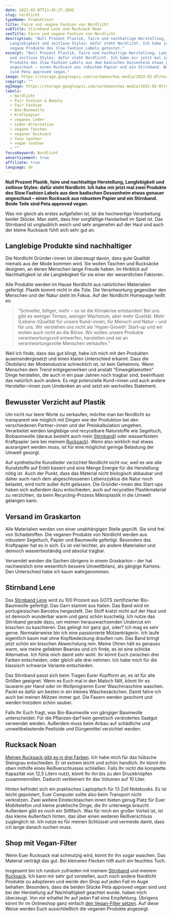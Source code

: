 ```yaml
---
date: 2022-02-07T11:45:27.289Z
slug: nordlicht
typeName: Produkttest
title: Faire und vegane Fashion von Nordlicht
subTitle: Stirnband Lene und Rucksack Noan
seoTitle: Faire und vegane Fashion von Nordlicht
description: "Null Prozent Plastik, faire und nachhaltige Herstellung,
  Langlebigkeit und zeitlose Styles: dafür steht Nordlicht. Ich habe jetzt zwei
  vegane Produkte des Slow Fashion Labels getestet."
excerpt: "Null Prozent Plastik, faire und nachhaltige Herstellung, Langlebigkeit
  und zeitlose Styles: dafür steht Nordlicht. Ich habe mir jetzt mal zwei
  Produkte des Slow Fashion Labels aus dem badischen Dossenheim etwas genauer
  angeschaut – einen Rucksack aus robustem Papier und ein Stirnband. Beide Teile
  sind Peta approved vegan."
image: https://storage.googleapis.com/cardamonchai-media/2022-02-07/nordlicht-jpg-imagine-080808_6b6c6b_1024_768/640.webp
copyrigt: ""
ogImage: https://storage.googleapis.com/cardamonchai-media/2022-02-07/nordlicht-fb-png-imagine-080808_5d5f5d_1200_628/640.webp
labels:
  - Nordlicht
  - Fair Fashion & Beauty
  - Fair Fashion
  - Bio-Baumwolle
  - Kraftpapier
  - veganes Leder
  - Leder-Alternative
  - vegane Taschen
  - veganer Rucksack
  - faux leather
  - vegan leather
  - ""
focusKeyword: Nordlicht
advertisement: true
affiliate: true
language: de
---
```

**Null Prozent Plastik, faire und nachhaltige Herstellung, Langlebigkeit und zeitlose Styles: dafür steht Nordlicht. Ich habe mir jetzt mal zwei Produkte des Slow Fashion Labels aus dem badischen Dossenheim etwas genauer angeschaut – einen Rucksack aus robustem Papier und ein Stirnband. Beide Teile sind Peta approved vegan.**

Was mir gleich als erstes aufgefallen ist, ist die hochwertige Verarbeitung beider Stücke. Man sieht, dass hier sorgfältige Handarbeit im Spiel ist. Das Stirnband ist unglaublich weich und sehr angenehm auf der Haut und auch der kleine Rucksack fühlt sich sehr gut an.

## Langlebige Produkte sind nachhaltiger

Die Nordlicht Gründer⋆innen ist überzeugt davon, dass gute Qualität niemals aus der Mode kommen wird. Sie wollen Taschen und Rucksäcke designen, an denen Menschen lange Freude haben. Im Hinblick auf Nachhaltigkeit ist die Langlebigkeit für sie einer der wesentlichen Faktoren.

Alle Produkte werden im Hause Nordlicht aus natürlichen Materialien gefertigt. Plastik kommt nicht in die Tüte. Die Verantwortung gegenüber den Menschen und der Natur steht im Fokus. Auf der Nordlicht Homepage heißt es:

> "Schneller, billiger, mehr – so ist die Klimakrise entstanden! Bei uns gibt es weniger Tempo, weniger Wachstum, aber mehr Qualität. Mehr (Lebens-)Qualität für unsere Kund⋆innen, für Mensch und Natur – und für uns. Wir verstehen uns nicht als 'Hyper-Growth' Start-up und wir wollen auch nicht an die Börse. Wir wollen unsere Produkte verantwortungsvoll entwerfen, herstellen und sie an verantwortungsvolle Menschen verkaufen."

Weil ich finde, dass das gut klingt, habe ich mich mit den Produkten auseinandergesetzt und einen klaren Unterschied erkannt. Dass die Ökobilanz der Modeindustrie schrecklich ist, ist kein Geheimnis. Wenn Menschen dem Trend entgegenwirken und anstatt "Einwegklamotten" Dinge herstellen, die auch in ein paar Jahren noch tragbar sind, beeinflusst das natürlich auch andere. Es regt potenzielle Kund⋆innen und auch andere Hersteller⋆innen zum Umdenken an und setzt ein wertvolles Statement.

## Bewusster Verzicht auf Plastik

Um nicht nur leere Worte zu verkaufen, möchte man bei Nordlicht so transparent wie möglich mit Dingen wie der Produktion bei den verschiedenen Partner⋆innen und der Preiskalkulation umgehen. Verarbeitet werden langlebige und recycelbare Naturstoffe wie Segeltuch, Biobaumwolle (daraus besteht auch mein [Stirnband](https://tidd.ly/3Gvs72b)) oder wasserfestem Kraftpapier (wie bei meinem [Rucksack](https://tidd.ly/35UP3LT)). Wenn also wirklich mal etwas ausrangiert werden muss, ist für eine möglichst geringe Belastung der Umwelt gesorgt.

Auf synthetische Kunstleder verzichtet Nordlicht nicht nur, weil es wie alle Kunststoffe auf Erdöl basiert und eine Menge Energie für die Herstellung nötig ist. Auch der Punkt, dass das Material nicht biologisch abbaubar und daher auch nach dem abgeschlossenen Lebenszyklus die Natur noch belastet, wird nicht außer Acht gelassen. Die Gründer⋆innen des Start-ups haben sich außerdem dazu entschieden, auch auf recyceltes Plastikmaterial zu verzichten, da beim Recycling-Prozess Mikroplastik in die Umwelt gelangen kann.

## Versand im Graskarton

Alle Materialien werden von einer unabhängigen Stelle geprüft. Sie sind frei von Schadstoffen. Die veganen Produkte von Nordlicht werden aus robustem Segeltuch, Papier und Baumwolle gefertigt. Besonders das Kraftpapier hat es in sich. Es ist viel leichter, als andere Materialien und dennoch wasserbeständig und absolut tragbar.

Versendet werden die Sachen übrigens in einem Graskarton – der hat nachweislich eine wesentlich bessere Umweltbilanz, als gängige Kartons. Den Unterschied habe ich kaum wahrgenommen.

## Stirnband Lene

Das [Stirnband Lene](https://tidd.ly/3Gvs72b) wird zu 100 Prozent aus GOTS zertifizierter Bio-Baumwolle gefertigt. Das Garn stammt aus Italien. Das Band wird im portugiesischen Barcelos hergestellt. Der Stoff kratzt nicht auf der Haut und ist dennoch wunderbar warm und ganz schön kuschelig. Ich nutze das Stirnband gerade dazu, um meinen herauswachsenden Undercut ein bisschen zu kaschieren. Das gelingt mir ganz gut, oder? Ich mag es sehr gerne. Normalerweise bin ich eine passionierte Mützenträgerin. Ich laufe eigentlich kaum mal ohne Kopfbedeckung draußen rum. Das Band bringt jetzt schön ein bisschen Abwechslung rein. Meine Ohren hält es genauso warm, wie meine geliebten Beanies und ich finde, es ist eine schicke Alternative. Ich fühle mich damit sehr wohl. Ihr könnt Euch zwischen drei Farben entscheiden, oder gleich alle drei nehmen. Ich habe mich für die klassisch schwarze Variante entschieden.

Das Stirnband passt sich beim Tragen Eurer Kopfform an, es ist für alle Größen geeignet. Wenn es Euch mal in den Matsch fällt, könnt Ihr es lauwarm per Hand oder im Wollprogramm Eurer Waschmaschine waschen. Packt es dafür am besten in ein kleines Wäschesäckchen. Damit fahre ich auch bei meinen Mützen immer gut. Die Fasern werden geschont und werden trotzdem schön sauber.

Falls Ihr Euch fragt, was Bio-Baumwolle von gängiger Baumwolle unterscheidet: Für die Pflanzen darf kein genetisch verändertes Saatgut verwendet werden. Außerdem muss beim Anbau auf schädliche und umweltbelastende Pestizide und Düngemittel verzichtet werden.

## Rucksack Noan

[Meinen Rucksack gibt es in drei Farben](https://tidd.ly/35UP3LT). Ich habe mich für das hübsche Steingrau entschieden. Er ist extrem leicht und schön handlich. Ihr könnt ihn oben mithilfe eines Reißverschlusses schließen. Falls Ihr nicht die komplette Kapazität von 12,5 Litern nutzt, könnt Ihr ihn bis zu den Druckknöpfen zusammenrollen. Dadurch verkleinert Ihr das Volumen auf 10 Liter.

Hinten befindet sich ein praktisches Laptopfach für 13 Zoll Notebooks. Es ist leicht gepolstert, Euer Computer sollte also beim Transport nicht verkratzen. Zwei weitere Einstecktaschen innen bieten genug Platz für Euer Mobiltelefon und kleine praktische Dinge, die Ihr unterwegs braucht. Außerdem gibt es noch ein Stiftfach. Was für mich ein großer Vorteil ist, ist das kleine Außenfach hinten, das über einen weiteren Reißverschluss zugänglich ist. Ich nutze es für meinen Schlüssel und vermeide damit, dass ich lange danach suchen muss.

## Shop mit Vegan-Filter

Wenn Euer Rucksack mal schmutzig wird, könnt Ihr ihn sogar waschen. Das Material verträgt das gut. Bei kleineren Flecken hilft auch ein feuchtes Tuch.

Insgesamt bin ich rundum zufrieden mit meinem [Stirnband](https://tidd.ly/3Gvs72b) und meinem [Rucksack](https://tidd.ly/35UP3LT). Ich kann mir sehr gut vorstellen, auch noch andere Nordlicht Produkte zu adoptieren und werde den Shop auf jeden Fall im Auge behalten. Besonders, dass die beiden Stücke Peta approved vegan sind und bei der Herstellung auf Nachhaltigkeit geachtet wurde, haben mich überzeugt. Von mir erhaltet Ihr auf jeden Fall eine Empfehlung. Übrigens könnt Ihr im Onlineshop ganz einfach [den Vegan-Filter setzen](https://tidd.ly/3ryUUyW). Auf diese Weise werden Euch ausschließlich die veganen Produkte angezeigt.

